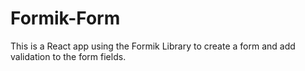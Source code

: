 # Formik-Form
This is a React app using the Formik Library to create a form and add validation to the form fields.
